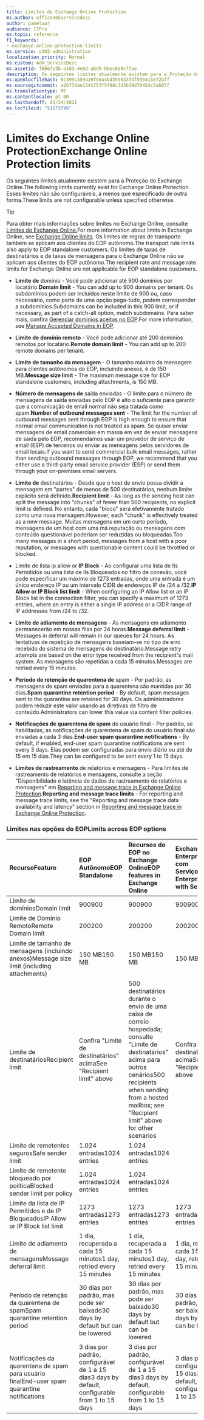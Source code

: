 ```yaml
---
title: Limites do Exchange Online Protection
ms.author: office365servicedesc
author: pamelaar
audience: ITPro
ms.topic: reference
f1_keywords:
- exchange-online-protection-limits
ms.service: o365-administration
localization_priority: Normal
ms.custom: Adm_ServiceDesc
ms.assetid: f866fe3b-a183-4e6d-abd9-bbec0a0c7fae
description: Os seguintes limites atualmente existem para a Proteção do Exchange Online. Esses limites não são configuráveis, a menos que especificado de outra forma.
ms.openlocfilehash: 6c399c359d39f50a4bd359833fdf595415872bff
ms.sourcegitcommit: a2b77dae1341753f5f98c3d3b39d70454c3ab05f
ms.translationtype: MT
ms.contentlocale: pt-BR
ms.lasthandoff: 03/24/2021
ms.locfileid: "51173796"
---
```

# <a name="exchange-online-protection-limits"></a><span data-ttu-id="b2a45-104">Limites do Exchange Online Protection</span><span class="sxs-lookup"><span data-stu-id="b2a45-104">Exchange Online Protection limits</span></span>

<span data-ttu-id="b2a45-105">Os seguintes limites atualmente existem para a Proteção do Exchange Online.</span><span class="sxs-lookup"><span data-stu-id="b2a45-105">The following limits currently exist for Exchange Online Protection.</span></span> <span data-ttu-id="b2a45-106">Esses limites não são configuráveis, a menos que especificado de outra forma.</span><span class="sxs-lookup"><span data-stu-id="b2a45-106">These limits are not configurable unless specified otherwise.</span></span> 
  
> [!TIP]
> <span data-ttu-id="b2a45-107">Para obter mais informações sobre limites no Exchange Online, consulte [Limites do Exchange Online.](../exchange-online-service-description/exchange-online-limits.md)</span><span class="sxs-lookup"><span data-stu-id="b2a45-107">For more information about limits in Exchange Online, see [Exchange Online limits](../exchange-online-service-description/exchange-online-limits.md).</span></span> <span data-ttu-id="b2a45-108">Os limites de regras de transporte também se aplicam aos clientes do EOP autônomo.</span><span class="sxs-lookup"><span data-stu-id="b2a45-108">The transport rule limits also apply to EOP standalone customers.</span></span> <span data-ttu-id="b2a45-109">Os limites de taxas de destinatários e de taxas de mensagens para o Exchange Online não se aplicam aos clientes do EOP autônomo.</span><span class="sxs-lookup"><span data-stu-id="b2a45-109">The recipient rate and message rate limits for Exchange Online are not applicable for EOP standalone customers.</span></span> 
  
- <span data-ttu-id="b2a45-110">**Limite de** domínio - Você pode adicionar até 900 domínios por locatário.</span><span class="sxs-lookup"><span data-stu-id="b2a45-110">**Domain limit** - You can add up to 900 domains per tenant.</span></span> <span data-ttu-id="b2a45-111">Os subdomínios podem ser incluídos neste limite de 900 ou, caso necessário, como parte de uma opção pega-tudo, podem corresponder a subdomínios.</span><span class="sxs-lookup"><span data-stu-id="b2a45-111">Subdomains can be included in this 900 limit, or if necessary, as part of a catch-all option, match subdomains.</span></span> <span data-ttu-id="b2a45-112">Para saber mais, confira [Gerenciar domínios aceitos no EOP](/microsoft-365/security/office-365-security/exchange-online-protection-overview).</span><span class="sxs-lookup"><span data-stu-id="b2a45-112">For more information, see [Manage Accepted Domains in EOP](/microsoft-365/security/office-365-security/exchange-online-protection-overview).</span></span>

- <span data-ttu-id="b2a45-113">**Limite de domínio remoto** - Você pode adicionar até 200 domínios remotos por locatário.</span><span class="sxs-lookup"><span data-stu-id="b2a45-113">**Remote domain limit** - You can add up to 200 remote domains per tenant.</span></span>
    
- <span data-ttu-id="b2a45-114">**Limite de tamanho da mensagem** - O tamanho máximo da mensagem para clientes autônomos do EOP, incluindo anexos, é de 150 MB.</span><span class="sxs-lookup"><span data-stu-id="b2a45-114">**Message size limit** - The maximum message size for EOP standalone customers, including attachments, is 150 MB.</span></span> 
    
- <span data-ttu-id="b2a45-115">**Número de mensagens de** saída enviadas - O limite para o número de mensagens de saída enviadas pelo EOP é alto o suficiente para garantir que a comunicação de email normal não seja tratada como spam.</span><span class="sxs-lookup"><span data-stu-id="b2a45-115">**Number of outbound messages sent** - The limit for the number of outbound messages sent through EOP is high enough to ensure that normal email communication is not treated as spam.</span></span> <span data-ttu-id="b2a45-116">Se quiser enviar mensagens de email comerciais em massa em vez de enviar mensagens de saída pelo EOP, recomendamos usar um provedor de serviço de email (ESP) de terceiros ou enviar as mensagens pelos servidores de email locais.</span><span class="sxs-lookup"><span data-stu-id="b2a45-116">If you want to send commercial bulk email messages, rather than sending outbound messages through EOP, we recommend that you either use a third-party email service provider (ESP) or send them through your on-premises email servers.</span></span> 
    
- <span data-ttu-id="b2a45-117">**Limite de** destinatários - Desde que o host de envio possa dividir a mensagem em "partes" de menos de 500 destinatários, nenhum limite explícito será definido.</span><span class="sxs-lookup"><span data-stu-id="b2a45-117">**Recipient limit** - As long as the sending host can split the message into "chunks" of fewer than 500 recipients, no explicit limit is defined.</span></span> <span data-ttu-id="b2a45-118">No entanto, cada "bloco" será efetivamente tratado como uma nova mensagem.</span><span class="sxs-lookup"><span data-stu-id="b2a45-118">However, each "chunk" is effectively treated as a new message.</span></span> <span data-ttu-id="b2a45-119">Muitas mensagens em um curto período, mensagens de um host com uma má reputação ou mensagens com conteúdo questionável poderiam ser reduzidas ou bloqueadas.</span><span class="sxs-lookup"><span data-stu-id="b2a45-119">Too many messages in a short period, messages from a host with a poor reputation, or messages with questionable content could be throttled or blocked.</span></span> 
    
- <span data-ttu-id="b2a45-120">Limite de lista ip allow or **IP Block** - Ao configurar uma lista de IIs Permitidos ou uma lista de IIs Bloqueados no filtro de conexão, você pode especificar um máximo de 1273 entradas, onde uma entrada é um único endereço IP ou um intervalo CIDR de endereços IP de /24 a /32.</span><span class="sxs-lookup"><span data-stu-id="b2a45-120">**IP Allow or IP Block list limit** - When configuring an IP Allow list or an IP Block list in the connection filter, you can specify a maximum of 1273 entries, where an entry is either a single IP address or a CIDR range of IP addresses from /24 to /32.</span></span> 
    
- <span data-ttu-id="b2a45-121">**Limite de adiamento de mensagens** - As mensagens em adiamento permanecerão em nossas filas por 24 horas.</span><span class="sxs-lookup"><span data-stu-id="b2a45-121">**Message deferral limit** - Messages in deferral will remain in our queues for 24 hours.</span></span> <span data-ttu-id="b2a45-122">As tentativas de repetição de mensagens baseiam-se no tipo de erro recebido do sistema de mensagens do destinatário.</span><span class="sxs-lookup"><span data-stu-id="b2a45-122">Message retry attempts are based on the error type received from the recipient's mail system.</span></span> <span data-ttu-id="b2a45-123">As mensagens são repetidas a cada 15 minutos.</span><span class="sxs-lookup"><span data-stu-id="b2a45-123">Messages are retried every 15 minutes.</span></span> 
    
- <span data-ttu-id="b2a45-124">**Período de retenção de quarentena de** spam - Por padrão, as mensagens de spam enviadas para a quarentena são mantidas por 30 dias.</span><span class="sxs-lookup"><span data-stu-id="b2a45-124">**Spam quarantine retention period** - By default, spam messages sent to the quarantine are retained for 30 days.</span></span> <span data-ttu-id="b2a45-125">Os administradores podem reduzir este valor usando as diretivas de filtro de conteúdo.</span><span class="sxs-lookup"><span data-stu-id="b2a45-125">Administrators can lower this value via content filter policies.</span></span> 
    
- <span data-ttu-id="b2a45-126">**Notificações de quarentena de spam** do usuário final - Por padrão, se habilitadas, as notificações de quarentena de spam do usuário final são enviadas a cada 3 dias.</span><span class="sxs-lookup"><span data-stu-id="b2a45-126">**End-user spam quarantine notifications** - By default, if enabled, end-user spam quarantine notifications are sent every 3 days.</span></span> <span data-ttu-id="b2a45-127">Elas podem ser configuradas para envio diário ou até de 15 em 15 dias.</span><span class="sxs-lookup"><span data-stu-id="b2a45-127">They can be configured to be sent every 1 to 15 days.</span></span> 
    
- <span data-ttu-id="b2a45-128">**Limites de rastreamento** de relatórios e mensagens - Para limites de rastreamento de relatórios e mensagens, consulte a seção "Disponibilidade e latência de dados de rastreamento de relatórios e mensagens" em [Reporting and message trace in Exchange Online Protection](/microsoft-365/security/office-365-security/reporting-and-message-trace-in-exchange-online-protection).</span><span class="sxs-lookup"><span data-stu-id="b2a45-128">**Reporting and message trace limits** - For reporting and message trace limits, see the "Reporting and message trace data availability and latency" section in [Reporting and message trace in Exchange Online Protection](/microsoft-365/security/office-365-security/reporting-and-message-trace-in-exchange-online-protection).</span></span>
    
### <a name="limits-across-eop-options"></a><span data-ttu-id="b2a45-129">Limites nas opções do EOP</span><span class="sxs-lookup"><span data-stu-id="b2a45-129">Limits across EOP options</span></span>

| <span data-ttu-id="b2a45-130">Recurso</span><span class="sxs-lookup"><span data-stu-id="b2a45-130">Feature</span></span> | <span data-ttu-id="b2a45-131">EOP Autônomo</span><span class="sxs-lookup"><span data-stu-id="b2a45-131">EOP Standalone</span></span> | <span data-ttu-id="b2a45-132">Recursos do EOP no Exchange Online</span><span class="sxs-lookup"><span data-stu-id="b2a45-132">EOP features in Exchange Online</span></span> | <span data-ttu-id="b2a45-133">Exchange Enterprise CAL com Serviços</span><span class="sxs-lookup"><span data-stu-id="b2a45-133">Exchange Enterprise CAL with Services</span></span> |
|:-----|:-----|:-----|:-----|
|<span data-ttu-id="b2a45-134">Limite de domínios</span><span class="sxs-lookup"><span data-stu-id="b2a45-134">Domain limit</span></span>  <br/> |<span data-ttu-id="b2a45-135">900</span><span class="sxs-lookup"><span data-stu-id="b2a45-135">900</span></span>  <br/> |<span data-ttu-id="b2a45-136">900</span><span class="sxs-lookup"><span data-stu-id="b2a45-136">900</span></span>  <br/> |<span data-ttu-id="b2a45-137">900</span><span class="sxs-lookup"><span data-stu-id="b2a45-137">900</span></span>  <br/> |
|<span data-ttu-id="b2a45-138">Limite de Domínio Remoto</span><span class="sxs-lookup"><span data-stu-id="b2a45-138">Remote Domain limit</span></span>  <br/> |<span data-ttu-id="b2a45-139">200</span><span class="sxs-lookup"><span data-stu-id="b2a45-139">200</span></span>  <br/> |<span data-ttu-id="b2a45-140">200</span><span class="sxs-lookup"><span data-stu-id="b2a45-140">200</span></span>  <br/> |<span data-ttu-id="b2a45-141">200</span><span class="sxs-lookup"><span data-stu-id="b2a45-141">200</span></span>  <br/> |
|<span data-ttu-id="b2a45-142">Limite de tamanho de mensagens (incluindo anexos)</span><span class="sxs-lookup"><span data-stu-id="b2a45-142">Message size limit (including attachments)</span></span>  <br/> |<span data-ttu-id="b2a45-143">150 MB</span><span class="sxs-lookup"><span data-stu-id="b2a45-143">150 MB</span></span>  <br/> |<span data-ttu-id="b2a45-144">150 MB</span><span class="sxs-lookup"><span data-stu-id="b2a45-144">150 MB</span></span>  <br/> |<span data-ttu-id="b2a45-145">150 MB</span><span class="sxs-lookup"><span data-stu-id="b2a45-145">150 MB</span></span>  <br/> |
|<span data-ttu-id="b2a45-146">Limite de destinatários</span><span class="sxs-lookup"><span data-stu-id="b2a45-146">Recipient limit</span></span>  <br/> |<span data-ttu-id="b2a45-147">Confira "Limite de destinatários" acima</span><span class="sxs-lookup"><span data-stu-id="b2a45-147">See "Recipient limit" above</span></span>  <br/> |<span data-ttu-id="b2a45-148">500 destinatários durante o envio de uma caixa de correio hospedada; consulte "Limite de destinatários" acima para outros cenários</span><span class="sxs-lookup"><span data-stu-id="b2a45-148">500 recipients when sending from a hosted mailbox; see "Recipient limit" above for other scenarios</span></span>  <br/> |<span data-ttu-id="b2a45-149">Confira "Limite de destinatários" acima</span><span class="sxs-lookup"><span data-stu-id="b2a45-149">See "Recipient limit" above</span></span>  <br/> |
|<span data-ttu-id="b2a45-150">Limite de remetentes seguros</span><span class="sxs-lookup"><span data-stu-id="b2a45-150">Safe sender limit</span></span>  <br/> |<span data-ttu-id="b2a45-151">1.024 entradas</span><span class="sxs-lookup"><span data-stu-id="b2a45-151">1024 entries</span></span>  <br/> |<span data-ttu-id="b2a45-152">1.024 entradas</span><span class="sxs-lookup"><span data-stu-id="b2a45-152">1024 entries</span></span>  <br/> ||
|<span data-ttu-id="b2a45-153">Limite de remetente bloqueado por política</span><span class="sxs-lookup"><span data-stu-id="b2a45-153">Blocked sender limit per policy</span></span>  <br/> |<span data-ttu-id="b2a45-154">1.024 entradas</span><span class="sxs-lookup"><span data-stu-id="b2a45-154">1024 entries</span></span>  <br/> |<span data-ttu-id="b2a45-155">1.024 entradas</span><span class="sxs-lookup"><span data-stu-id="b2a45-155">1024 entries</span></span>  <br/> ||
|<span data-ttu-id="b2a45-156">Limite da lista de IP Permitidos e de IP Bloqueados</span><span class="sxs-lookup"><span data-stu-id="b2a45-156">IP Allow or IP Block list limit</span></span>  <br/> |<span data-ttu-id="b2a45-157">1273 entradas</span><span class="sxs-lookup"><span data-stu-id="b2a45-157">1273 entries</span></span>  <br/> |<span data-ttu-id="b2a45-158">1273 entradas</span><span class="sxs-lookup"><span data-stu-id="b2a45-158">1273 entries</span></span>  <br/> |<span data-ttu-id="b2a45-159">1273 entradas</span><span class="sxs-lookup"><span data-stu-id="b2a45-159">1273 entries</span></span>  <br/> |
|<span data-ttu-id="b2a45-160">Limite de adiamento de mensagens</span><span class="sxs-lookup"><span data-stu-id="b2a45-160">Message deferral limit</span></span>  <br/> |<span data-ttu-id="b2a45-161">1 dia, recuperada a cada 15 minutos</span><span class="sxs-lookup"><span data-stu-id="b2a45-161">1 day, retried every 15 minutes</span></span>  <br/> |<span data-ttu-id="b2a45-162">1 dia, recuperada a cada 15 minutos</span><span class="sxs-lookup"><span data-stu-id="b2a45-162">1 day, retried every 15 minutes</span></span>  <br/> |<span data-ttu-id="b2a45-163">1 dia, recuperada a cada 15 minutos</span><span class="sxs-lookup"><span data-stu-id="b2a45-163">1 day, retried every 15 minutes</span></span>  <br/> |
|<span data-ttu-id="b2a45-164">Período de retenção da quarentena de spam</span><span class="sxs-lookup"><span data-stu-id="b2a45-164">Spam quarantine retention period</span></span>  <br/> |<span data-ttu-id="b2a45-165">30 dias por padrão, mas pode ser baixado</span><span class="sxs-lookup"><span data-stu-id="b2a45-165">30 days by default but can be lowered</span></span>  <br/> |<span data-ttu-id="b2a45-166">30 dias por padrão, mas pode ser baixado</span><span class="sxs-lookup"><span data-stu-id="b2a45-166">30 days by default but can be lowered</span></span>  <br/> |<span data-ttu-id="b2a45-167">30 dias por padrão, mas pode ser baixado</span><span class="sxs-lookup"><span data-stu-id="b2a45-167">30 days by default but can be lowered</span></span>  <br/> |
|<span data-ttu-id="b2a45-168">Notificações da quarentena de spam para usuário final</span><span class="sxs-lookup"><span data-stu-id="b2a45-168">End-user spam quarantine notifications</span></span>  <br/> |<span data-ttu-id="b2a45-169">3 dias por padrão, configurável de 1 a 15 dias</span><span class="sxs-lookup"><span data-stu-id="b2a45-169">3 days by default, configurable from 1 to 15 days</span></span>  <br/> |<span data-ttu-id="b2a45-170">3 dias por padrão, configurável de 1 a 15 dias</span><span class="sxs-lookup"><span data-stu-id="b2a45-170">3 days by default, configurable from 1 to 15 days</span></span>  <br/> |<span data-ttu-id="b2a45-171">3 dias por padrão, configurável de 1 a 15 dias</span><span class="sxs-lookup"><span data-stu-id="b2a45-171">3 days by default, configurable from 1 to 15 days</span></span>  <br/> |
